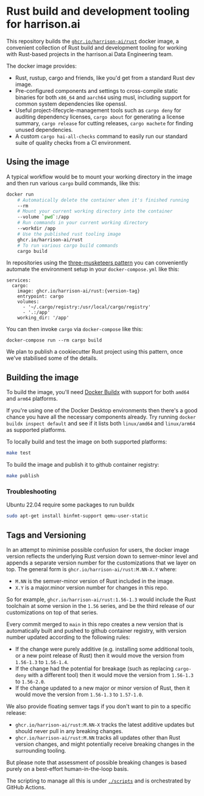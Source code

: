 # Rust build and development tooling for harrison.ai

This repository builds the [`ghcr.io/harrison-ai/rust`](https://github.com/harrison-ai/dataeng-tooling-rust/pkgs/container/rust)
docker image, a convenient collection of Rust build and development tooling
for working with Rust-based projects in the harrison.ai Data Engineering team.

The docker image provides:

* Rust, rustup, cargo and friends, like you'd get from a standard Rust dev image.
* Pre-configured components and settings to cross-compile static binaries for both
  `x86_64` and `aarch64` using musl, including support for common system dependencies
  like openssl.
* Useful project-lifecycle-management tools such as `cargo deny` for auditing
  dependency licenses, `cargo about` for generating a license summary,
  `cargo release` for cutting releases, `cargo machete` for finding unused
  dependencies.
* A custom `cargo hai-all-checks` command to easily run our standard suite of
  quality checks from a CI environment.

## Using the image

A typical workflow would be to mount your working directory in the image
and then run various `cargo` build commands, like this:

```sh
docker run
    # Automatically delete the container when it's finished running
    --rm
    # Mount your current working directory into the container
    --volume `pwd`:/app
    # Run commands in your current working directory
    --workdir /app
    # Use the published rust tooling image
    ghcr.io/harrison-ai/rust
    # To run various cargo build commands
    cargo build
```

In repositories using the [three-musketeers pattern](https://3musketeers.io/)
you can conveniently automate the environment setup in your `docker-compose.yml`
like this:

```
services:
  cargo:
    image: ghcr.io/harrison-ai/rust:{version-tag}
    entrypoint: cargo
    volumes:
      - '~/.cargo/registry:/usr/local/cargo/registry'
      - '.:/app'
    working_dir: '/app'
```

You can then invoke `cargo` via `docker-compose` like this:

```
docker-compose run --rm cargo build
```

We plan to publish a cookiecutter Rust project using this pattern, once we've
stabilised some of the details.

## Building the image

To build the image, you'll need [Docker Buildx](https://docs.docker.com/buildx/working-with-buildx/)
with support for both `amd64` and `arm64` platforms.

If you're using one of the Docker Desktop environments then there's a good chance you have all
the necessary components already. Try running `docker buildx inspect default` and see if it
lists both `linux/amd64` and `linux/arm64` as supported platforms.

To locally build and test the image on both supported platforms:

```sh
make test
```

To build the image and publish it to github container registry:

```sh
make publish
```

### Troubleshooting

Ubuntu 22.04 require some packages to run buildx

```sh
sudo apt-get install binfmt-support qemu-user-static
```

## Tags and Versioning

In an attempt to minimise possible confusion for users, the docker image version
reflects the underlying Rust version down to semver-minor level and appends a
separate version number for the customizations that we layer on top. The general
form is `ghcr.io/harrison-ai/rust:M.NN-X.Y` where:

* `M.NN` is the semver-minor version of Rust included in the image.
* `X.Y` is a major.minor version number for changes in this repo.

So for example, `ghcr.io/harrison-ai/rust:1.56-1.3` would include the Rust toolchain at
some version in the `1.56` series, and be the third release of our customizations
on top of that series.

Every commit merged to `main` in this repo creates a new version that is automatically
built and pushed to github container registry, with version number updated according to the following
rules:

* If the change were purely additive (e.g. installing some additional tools, or a new
  point release of Rust) then it would move the version from `1.56-1.3` to `1.56-1.4`.
* If the change had the potential for breakage (such as replacing `cargo-deny` with a
  different tool) then it would move the version from `1.56-1.3` to `1.56-2.0`.
* If the change updated to a new major or minor version of Rust, then it would move
  the version from `1.56-1.3` to `1.57-1.0`.

We also provide floating semver tags if you don't want to pin to a specific release:

* `ghcr.io/harrison-ai/rust:M.NN-X` tracks the latest additive updates but should never pull
  in any breaking changes.
* `ghcr.io/harrison-ai/rust:M.NN` tracks all updates other than Rust version changes, and might
  potentially receive breaking changes in the surrounding tooling.

But please note that assessment of possible breaking changes is based purely on a
best-effort human-in-the-loop basis.

The scripting to manage all this is under [`./scripts`](./scripts) and is orchestrated
by GitHub Actions.

